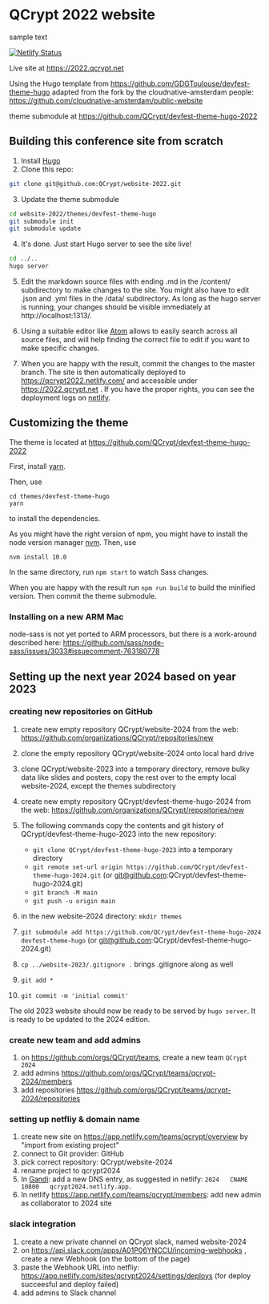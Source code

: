 # QCrypt 2022 website

sample text

[![Netlify Status](https://api.netlify.com/api/v1/badges/3b2d4f11-42a3-42fc-bbfc-1debed945d5e/deploy-status)](https://app.netlify.com/sites/qcrypt2022/deploys)

Live site at https://2022.qcrypt.net

Using the Hugo template from https://github.com/GDGToulouse/devfest-theme-hugo
adapted from the fork by the cloudnative-amsterdam people: https://github.com/cloudnative-amsterdam/public-website

theme submodule at https://github.com/QCrypt/devfest-theme-hugo-2022

## Building this conference site from scratch

1. Install [Hugo](https://gohugo.io)
2. Clone this repo:

```bash
git clone git@github.com:QCrypt/website-2022.git
```

3. Update the theme submodule

```bash
cd website-2022/themes/devfest-theme-hugo
git submodule init
git submodule update
```

4. It's done. Just start Hugo server to see the site live!

```bash
cd ../..
hugo server
```

5. Edit the markdown source files with ending .md in the /content/ subdirectory to make changes to the site. You might also have to edit .json and .yml files in the /data/ subdirectory. As long as the hugo server is running, your changes should be visible immediately at http://localhost:1313/.

6. Using a suitable editor like [Atom](https://atom.io/) allows to easily search across all source files, and will help finding the correct file to edit if you want to make specific changes.

7. When you are happy with the result, commit the changes to the master branch. The site is then automatically deployed to https://qcrypt2022.netlify.com/ and accessible under https://2022.qcrypt.net . If you have the proper rights, you can see the deployment logs on [netlify](https://app.netlify.com/sites/qcrypt2022/deploys).

## Customizing the theme
The theme is located at https://github.com/QCrypt/devfest-theme-hugo-2022

First, install [yarn](https://yarnpkg.com/lang/en/docs/install/).

Then, use
```
cd themes/devfest-theme-hugo
yarn
```
to install the dependencies.

As you might have the right version of npm, you might have to install the node version manager [nvm](https://github.com/nvm-sh/nvm). Then, use
```
nvm install 10.0
```

In the same directory, run `npm start` to watch Sass changes.

When you are happy with the result run `npm run build` to build the minified version. Then commit the theme submodule.

### Installing on a new ARM Mac
node-sass is not yet ported to ARM processors, but there is a work-around described here:
https://github.com/sass/node-sass/issues/3033#issuecomment-763180778


## Setting up the next year 2024 based on year 2023

### creating new repositories on GitHub
1. create new empty repository QCrypt/website-2024 from the web: https://github.com/organizations/QCrypt/repositories/new
2. clone the empty repository QCrypt/website-2024 onto local hard drive
3. clone QCrypt/website-2023 into a temporary directory, remove bulky data like slides and posters, copy the rest over to the empty local website-2024, except the themes subdirectory

6. create new empty repository QCrypt/devfest-theme-hugo-2024 from the web: https://github.com/organizations/QCrypt/repositories/new
7. The following commands copy the contents and git history of QCrypt/devfest-theme-hugo-2023 into the new repository:
   - ```git clone QCrypt/devfest-theme-hugo-2023``` into a temporary directory
   - ```git remote set-url origin https://github.com/QCrypt/devfest-theme-hugo-2024.git```  (or git@github.com:QCrypt/devfest-theme-hugo-2024.git)
   - ```git branch -M main```
   - ```git push -u origin main```

11. in the new website-2024 directory: ```mkdir themes```
12. ```git submodule add https://github.com/QCrypt/devfest-theme-hugo-2024 devfest-theme-hugo```  (or git@github.com:QCrypt/devfest-theme-hugo-2024.git)
14. ```cp ../website-2023/.gitignore .```  brings .gitignore along as well
13. ```git add *```
15. ```git commit -m 'initial commit'```

The old 2023 website should now be ready to be served by ```hugo server```. It is ready to be updated to the 2024 edition.

### create new team and add admins
1. on https://github.com/orgs/QCrypt/teams, create a new team ```QCrypt 2024```
2. add admins https://github.com/orgs/QCrypt/teams/qcrypt-2024/members
3. add repositories https://github.com/orgs/QCrypt/teams/qcrypt-2024/repositories

### setting up netfliy & domain name
1. create new site on https://app.netlify.com/teams/qcrypt/overview by "import from existing project"
2. connect to Git provider: GitHub
3. pick correct repository: QCrypt/website-2024
3. rename project to qcrypt2024
4. In [Gandi](https://admin.gandi.net/domain/c9de5b76-af33-11e7-8de2-00163ec31f40/qcrypt.net/records): add a new DNS entry, as suggested in netlify:  ```2024	CNAME	10800	qcrypt2024.netlify.app.```
5. In netlify https://app.netlify.com/teams/qcrypt/members: add new admin as collaborator to 2024 site

### slack integration
1. create a new private channel on QCrypt slack, named website-2024
1. on https://api.slack.com/apps/A01P06YNCCU/incoming-webhooks , create a new Webhook (on the bottom of the page)
1. paste the Webhook URL into netfliy:  https://app.netlify.com/sites/qcrypt2024/settings/deploys (for deploy succeesful and deploy failed)
1. add admins to Slack channel
